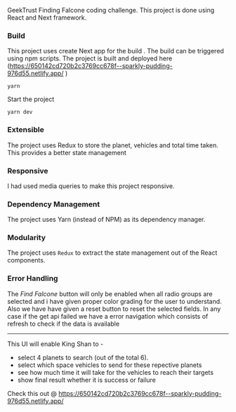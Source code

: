 GeekTrust Finding Falcone coding challenge. This project is done using React and Next framework.

### Build
This project uses create Next app for the build . The build can be triggered using npm scripts. The project is built and deployed here (https://650142cd720b2c3769cc678f--sparkly-pudding-976d55.netlify.app/
)

```
yarn
```

Start the project 

```
yarn dev
```

### Extensible 
The project uses Redux to store the planet, vehicles and total time taken. This provides a better state management


### Responsive
I had used media queries to make this project responsive.


### Dependency Management

The project uses Yarn (instead of NPM) as its dependency manager.

### Modularity

The project uses `Redux` to extract the state management out of the React components.

### Error Handling
The *Find Falcone* button will only be enabled when all radio groups are selected and i have given proper color grading for the user to understand. Also we have have given a reset button to reset the selected fields. In any case if the get api failed we have a error navigation which consists of refresh to check if the data is available

-------

This UI will enable King Shan to -
- select 4 planets to search (out of the total 6).
- select which space vehicles to send for these repective planets
- see how much time it will take for the vehicles to reach their targets
- show final result whether it is success or failure 

Check this out @ https://650142cd720b2c3769cc678f--sparkly-pudding-976d55.netlify.app/
